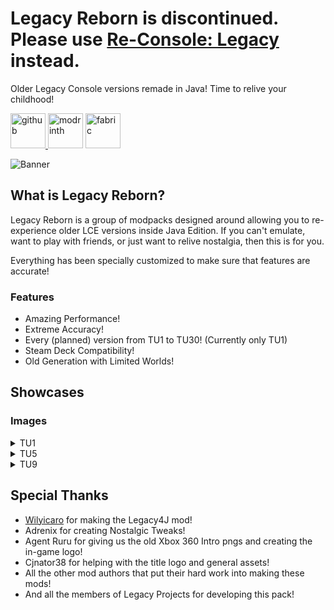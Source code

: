 # Legacy Reborn is discontinued. Please use [Re-Console: Legacy](https://github.com/ViolaFlower/Re-Console-Legacy) instead.
Older Legacy Console versions remade in Java! Time to relive your childhood!

[<img alt="github" height="56" src="https://cdn.jsdelivr.net/npm/@intergrav/devins-badges@3/assets/cozy/available/github_vector.svg">
](https://github.com/Permdog99/Legacy-Reborn) [<img alt="modrinth" height="56" src="https://cdn.jsdelivr.net/npm/@intergrav/devins-badges@3/assets/cozy/available/modrinth_vector.svg">](https://modrinth.com/modpack/legacy-reborn) [<img alt="fabric" height="56" src="https://cdn.jsdelivr.net/npm/@intergrav/devins-badges@3/assets/cozy/supported/fabric_vector.svg">](https://fabricmc.net)

![Banner](https://cdn.modrinth.com/data/3NEX3Ofl/images/2a8ca9333f209711a11f75f9e5d3de0a9c25f8e9.png)

## What is Legacy Reborn?
Legacy Reborn is a group of modpacks designed around allowing you to re-experience older LCE versions inside Java Edition. If you can't emulate, want to play with friends, or just want to relive nostalgia, then this is for you.

Everything has been specially customized to make sure that features are accurate!

### Features
- Amazing Performance!
- Extreme Accuracy!
- Every (planned) version from TU1 to TU30! (Currently only TU1)
- Steam Deck Compatibility!
- Old Generation with Limited Worlds!

## Showcases

### Images

<details>
<summary>TU1</summary>

![Title Screen](https://cdn.modrinth.com/data/3NEX3Ofl/images/3207364a926d008eaeb88acfae6eb3b3a416f23d.png)

![Play Game Screen](https://cdn.modrinth.com/data/3NEX3Ofl/images/e51059982c5cf6dd4fe506f92ebab74099e12b30.png)

![TU1 World](https://cdn.modrinth.com/data/3NEX3Ofl/images/e2c55818ce9975e9b8d58bae82d99de875349ed7.png)
</details>
<details>
<summary>TU5</summary>

WIP

</details>
<details>
<summary>TU9</summary>

WIP

</details>

## Special Thanks

- [Wilyicaro](https://modrinth.com/user/Wilyicaro) for making the Legacy4J mod!
- Adrenix for creating Nostalgic Tweaks!
- Agent Ruru for giving us the old Xbox 360 Intro pngs and creating the in-game logo!
- Cjnator38 for helping with the title logo and general assets!
- All the other mod authors that put their hard work into making these mods!
- And all the members of Legacy Projects for developing this pack!
